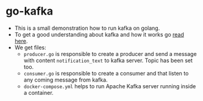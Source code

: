 # go-kafka

- This is a small demonstration how to run kafka on golang.
- To get a good understanding about kafka and how it works go [read here](https://www.freecodecamp.org/news/build-a-real-time-notification-system-with-go-and-kafka/).
- We get files:
  * `producer.go` is responsible to create a producer and send a message with content `notification_text` to kafka server. Topic has been set too.
  * `consumer.go` is responsible to create a consumer and that listen to any coming message from kafka.
  * `docker-compose.yml` helps to run Apache Kafka server running inside a container.